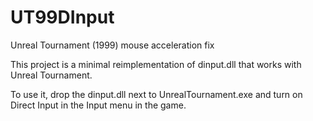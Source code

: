 # UT99DInput
Unreal Tournament (1999) mouse acceleration fix

This project is a minimal reimplementation of dinput.dll that works with Unreal Tournament.

To use it, drop the dinput.dll next to UnrealTournament.exe and turn on Direct Input in the Input menu in the game.
